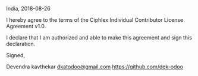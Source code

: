 India, 2018-08-26

I hereby agree to the terms of the Ciphlex Individual Contributor License
Agreement v1.0.

I declare that I am authorized and able to make this agreement and sign this
declaration.

Signed,

Devendra kavthekar dkatodoo@gmail.com https://github.com/dek-odoo
